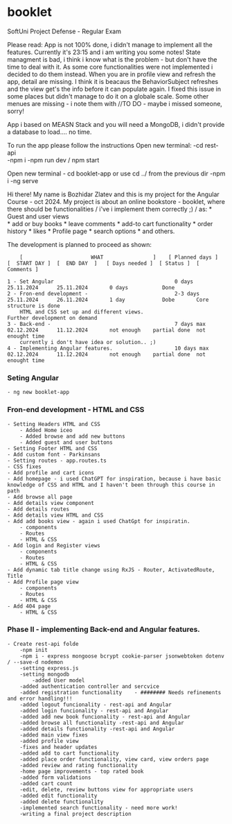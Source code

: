 # booklet
SoftUni Project Defense - Regular Exam

Please read: App is not 100% done, i didn't manage to implement all the features. Currently it's 23:15 and i am writing you some notes!
State managment is bad, i think i know what is the problem - but don't have the time to deal with it.
As some core functionalities were not implemented i decided to do them instead.
When you are in profile view and refresh the app, detail are missing. I think it is beacaus the BehaviorSubject refreshes and the view get's the info before it can populate again.
I fixed this issue in some places but didn't manage to do it on a globale scale.
Some other menues are missing - i note them with //TO DO - maybe i missed someone, sorry!

App i based on MEASN Stack and you will need a MongoDB, i didn't provide a database to load.... no time.

To run the app please follow the instructions
Open new terminal:
    -cd rest-api  
    -npm i
    -npm run dev / npm start

Open new terminal 
    - cd booklet-app
    or use cd ../ from the previous dir
    -npm i
    -ng serve




Hi there! My name is Bozhidar Zlatev and this is my project for the Angular Course - oct 2024.
My project is about an online bookstore - booklet, where there should be functionalities / i've i implement them correctly ;) / as:
    * Guest and user views    
    * add or buy books
    * leave comments 
    * add-to cart functionality
    * order history
    * likes
    * Profile page
    * search options
    * and others.

The development is planned to proceed as shown:

        [                      WHAT                ]    [ Planned days ]  [  START DAY ]  [  END DAY  ]   [ Days needed ]  [ Status ]  [ Comments ]

    1 - Set Angular                                       0 days            25.11.2024      25.11.2024       0 days           Done
    2 - Fron-end development -                            2-3 days          25.11.2024      26.11.2024       1 day            Dobe       Core structure is done 
        HTML and CSS set up and different views.                                                                                         Further development on demand   
    3 - Back-end -                                        7 days max        02.12.2024      11.12.2024       not enough    partial done  not enought time
        currently i don't have idea or solution.. ;)         
    4 - Implementing Angular features.                    10 days max       02.12.2024      11.12.2024       not enough    partial done  not enought time



### Seting Angular
    - ng new booklet-app 
    
### Fron-end development - HTML and CSS 
    - Setting Headers HTML and CSS
        - Added Home iceo
        - Added browse and add new buttons
        - Added guest and user buttons
    - Setting Footer HTML and CSS
    - Add custom font - Parkinsans
    - Setting routes - app.routes.ts
    - CSS fixes
    - Add profile and cart icons
    - Add homepage - i used ChatGPT for inspiration, because i have basic knowledge of CSS and HTML and I haven't been through this course in path
    - Add browse all page
    - Add details view component
    - Add details routes 
    - Add details view HTML and CSS
    - Add add books view - again i used ChatGpt for inspiratin. 
        - components
        - Routes
        - HTML & CSS
    - Add login and Register views
        - components
        - Routes
        - HTML & CSS
    - Add dynamic tab title change using RxJS - Router, ActivatedRoute, Title
    - Add Profile page view
        - components
        - Routes
        - HTML & CSS
    - Add 404 page
        - HTML & CSS

### Phase II - implementing Back-end and Angular features.
    - Create rest-api folde
        -npm init
        -npm i - express mongoose bcrypt cookie-parser jsonwebtoken dotenv / --save-d nodemon
        -setting express.js
        -setting mongodb
            -added User model
        -added authentication controller and sercvice
        -added registration functionality    - ######## Needs refinements and error handling!!!
        -added logout funcionality - rest-api and Angular
        -added login funcionality - rest-api and Angular
        -added add new book funcionality - rest-api and Angular
        -added browse all functionality -rest-api and Angular
        -added details functionality -rest-api and Angular
        -added main view fixes
        -added profile view 
        -fixes and header updates
        -added add to cart functionality
        -added place order functionality, view card, view orders page
        -added review and rating functionality 
        -home page improvements - top rated book
        -added form validations
        -added cart count 
        -edit, delete, review buttons view for appropriate users
        -added edit functionality
        -added delete functionality
        -implemented search functionality - need more work!
        -writing a final project description
            
